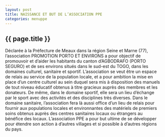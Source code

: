 ```yaml
---
layout: post
title: NAISSANCE ET BUT DE L’ASSOCIATION PPE
categories: menuppe
---
```


## {{ page.title }}

Déclarée à la Préfecture de Meaux dans la région Seine et Marne (77), l’association PROMOTION PORTO ET ENVIRONS a pour objectif de promouvoir et d’aider les habitants du canton d’AGBODRAFO (PORTO SEGURO) et de ses environs situés dans le sud-est du  TOGO,  dans les domaines culturel, sanitaire et sportif. L’association se veut être un espace de relais au service de la population locale, et a pour ambition la mise en place d’un centre culturel au sein duquel sera mis à disposition des manuels de tout niveau éducatif obtenus à titre gracieux auprès des membres et les donateurs. De même, dans le domaine sportif, elle sera un lieu d’échange par le sport avec des activités et des disciplines très diverses. Dans le domaine sanitaire, l’association fera là aussi office d’un lieu de relais pour fournir aux populations locales et environnantes des matériels de premiers soins obtenus auprès des centres sanitaires locaux ou étrangers au bénéfice des locaux. L’association PPE a pour but ultime de se développer pour étendre son action à d’autres villages et si possible à d’autres régions du pays.
